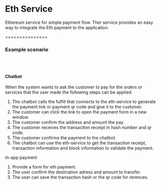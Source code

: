 <h1>Eth Service</h1>

<p>
Ethereum service for simple payment flow.
Ther service provides an easy way to integrate the Eth payment to the application.
</p>
===============

<h3>Example scenario</h3>
<br/><br/>
<h4>Chatbot</h4>

When the system wants to ask the customer to pay for the orders or services that the user made the following steps can be applied.

1. The chatbot calls the fulfill that connects to the eth-service to generate the payment link or payment qr code and give it to the customer.
2. The customer can click the link to open the payment form in a new window.
3. The customer confirm the address and amount the pay.
4. The customer receives the transaction receipt in hash number and qr code.
5. The customer confirms the payment to the chatbot.
6. The chatbot can use the eth-service to get the transaction receipt, transaction information and block information to validate the payment.


In-app payment

1. Provide a form for eth payment.
2. The user confirm the destination adress and amount to transfer.
3. The user can save the transaction hash or the qr code for rerences.